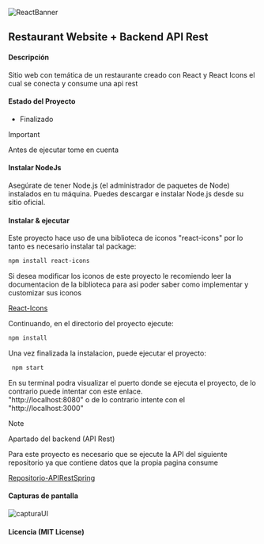 ![ReactBanner](https://github.com/AlexandrHM/devChallenges-JavaScriptPath/assets/44487342/b1cd253e-76a6-4b9b-92d3-2f538b38dae7)

##  Restaurant Website + Backend API Rest

#### Descripción
<p>Sitio web con temática de un restaurante creado con React y React Icons el cual se conecta y consume una api rest</p>

#### Estado del Proyecto
+ Finalizado 

> [!IMPORTANT]
> Antes de ejecutar tome en cuenta

#### Instalar NodeJs
<p>Asegúrate de tener Node.js (el administrador de paquetes de Node) instalados en tu máquina. Puedes descargar e instalar Node.js desde su sitio oficial.</p>

#### Instalar & ejecutar
<p>Este proyecto hace uso de una biblioteca de iconos "react-icons" por lo tanto es necesario instalar tal package: </p>

```bash
npm install react-icons
```
<p>Si desea modificar los iconos de este proyecto le recomiendo leer la documentacion de la biblioteca
para asi poder saber como implementar y customizar sus iconos</p>

[React-Icons](https://react-icons.github.io/react-icons/ "React-Icons")

<p> Continuando, en el directorio del proyecto ejecute: </p>

```bash
npm install
```

<p>Una vez finalizada la instalacion, puede ejecutar el proyecto: </p></p>

```bash
 npm start
```
<p>En su terminal podra visualizar el puerto donde se ejecuta el proyecto, de lo contrario puede intentar con este enlace. <br>
"http://localhost:8080" o de lo contrario intente con el "http://localhost:3000" </p>

> [!NOTE]
> Apartado del backend (API Rest)

<p>Para este proyecto es necesario que se ejecute la API del siguiente repositorio ya que contiene datos que la propia pagina consume</p>

[Repositorio-APIRestSpring](https://github.com/AlexandrHM/apiRestaurant "Repositorio-APIRestSpring")

#### Capturas de pantalla
![capturaUI](https://github.com/AlexandrHM/restaurantReactJS/assets/44487342/f8914a5c-db24-4442-a594-d59910dff475)

#### Licencia (MIT License)
